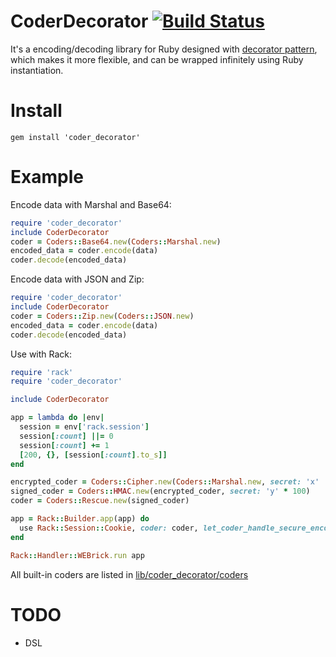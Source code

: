 # CoderDecorator [![Build Status](https://travis-ci.org/tonytonyjan/coder_decorator.svg?branch=master)](https://travis-ci.org/tonytonyjan/coder_decorator)

It's a encoding/decoding library for Ruby designed with [decorator pattern](https://en.wikipedia.org/wiki/Decorator_pattern), which makes it more flexible, and can be wrapped infinitely using Ruby instantiation.

# Install

```
gem install 'coder_decorator'
```

# Example

Encode data with Marshal and Base64:

```ruby
require 'coder_decorator'
include CoderDecorator
coder = Coders::Base64.new(Coders::Marshal.new)
encoded_data = coder.encode(data)
coder.decode(encoded_data)
```

Encode data with JSON and Zip:

```ruby
require 'coder_decorator'
include CoderDecorator
coder = Coders::Zip.new(Coders::JSON.new)
encoded_data = coder.encode(data)
coder.decode(encoded_data)
```

Use with Rack:

```ruby
require 'rack'
require 'coder_decorator'

include CoderDecorator

app = lambda do |env|
  session = env['rack.session']
  session[:count] ||= 0
  session[:count] += 1
  [200, {}, [session[:count].to_s]]
end

encrypted_coder = Coders::Cipher.new(Coders::Marshal.new, secret: 'x'  *100)
signed_coder = Coders::HMAC.new(encrypted_coder, secret: 'y' * 100)
coder = Coders::Rescue.new(signed_coder)

app = Rack::Builder.app(app) do
  use Rack::Session::Cookie, coder: coder, let_coder_handle_secure_encoding: true
end

Rack::Handler::WEBrick.run app
```

All built-in coders are listed in [lib/coder_decorator/coders](/tonytonyjan/coder_decorator/tree/master/lib/coder_decorator/coders)

# TODO

- DSL
